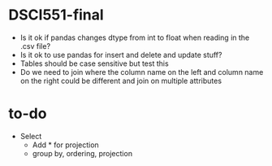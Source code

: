 # DSCI551-final

-	Is it ok if pandas changes dtype from int to float when reading in the .csv file?
-	Is it ok to use pandas for insert and delete and update stuff?
-	Tables should be case sensitive but test this 
- Do we need to join where the column name on the left and column name on the right could be different and join on multiple attributes

# to-do
- Select
    - Add * for projection
    - group by, ordering, projection
